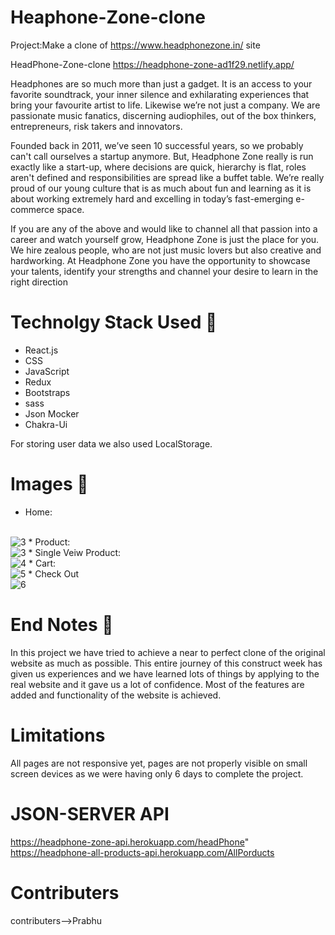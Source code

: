 
# Heaphone-Zone-clone

Project:Make a clone of https://www.headphonezone.in/ site

<!-- Blog link:https://medium.com/@arfeen_fp01_048/mamaearth-cloning-team-mama-clone-73d06a100536 -->

 HeadPhone-Zone-clone https://headphone-zone-ad1f29.netlify.app/

Headphones are so much more than just a gadget. It is an access to your favorite soundtrack, your inner silence and exhilarating experiences that bring your favourite artist to life. Likewise we’re not just a company. We are passionate music fanatics, discerning audiophiles, out of the box thinkers, entrepreneurs, risk takers and innovators.

Founded back in 2011, we’ve seen 10 successful years, so we probably can't call ourselves a startup anymore. But, Headphone Zone really is run exactly like a start-up, where decisions are quick, hierarchy is flat, roles aren't defined and responsibilities are spread like a buffet table. We’re really proud of our young culture that is as much about fun and learning as it is about working extremely hard and excelling in today’s fast-emerging e-commerce space.

If you are any of the above and would like to channel all that passion into a career and watch yourself grow, Headphone Zone is just the place for you. We hire zealous people, who are not just music lovers but also creative and hardworking. At Headphone Zone you have the opportunity to showcase your talents, identify your strengths and channel your desire to learn in the right direction

# Technolgy Stack Used 🌟
* React.js
* CSS
* JavaScript
* Redux
* Bootstraps
* sass
* Json Mocker
* Chakra-Ui

For storing user data we also used LocalStorage.

# Images 🌟
* Home:
<br/>
<img src="https://i.ibb.co/XtNkbPn/Screenshot-2.png" alt="3"/>
* Product:
<br/>
<img src="https://i.ibb.co/Gd8f0ZG/Screenshot-3.png" alt="3"/>
* Single Veiw Product:
<br/>
<img src="https://i.ibb.co/TP9dG4L/Screenshot-4.png" alt="4" />
* Cart:
<br/>
<img src="https://i.ibb.co/42zdWhg/Screenshot-5.png" alt="5" />
* Check Out
<br/>
<img src="https://i.ibb.co/BL1pZ2L/Screenshot-6.png" alt="6" />

# End Notes  📑
In this project we have tried to achieve a near to perfect clone of the original website as much as possible. This entire journey of this construct week has given us experiences and we have learned lots of things by applying to the real website and it gave us a lot of confidence. Most of the features are added and functionality of the website is achieved.

# Limitations 

All pages are not responsive yet, pages are not properly visible on small screen devices as we were having only 6 days to complete the project.


# JSON-SERVER API
https://headphone-zone-api.herokuapp.com/headPhone"
<br />
https://headphone-all-products-api.herokuapp.com/AllPorducts


# Contributers
contributers-->Prabhu
